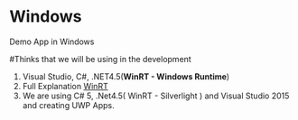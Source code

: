 # Windows
Demo App in Windows

#Thinks that we will be using in the development

1. Visual Studio, C#, .NET4.5(**WinRT - Windows Runtime**)
2. Full Explanation [WinRT](http://csharpindepth.com/Articles/Chapter1/Versions.aspx)
3. We are using C# 5, .Net4.5( WinRT - Silverlight ) and Visual Studio 2015 and creating UWP Apps. 
